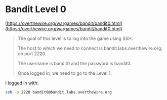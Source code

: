 # Bandit Level 0

[https://overthewire.org/wargames/bandit/bandit0.html](https://overthewire.org/wargames/bandit/bandit0.html)

> The goal of this level is to log into the game using SSH.
>
> The host to which we need to connect is bandit.labs.overthewire.org, on port 2220.
>
> The username is bandit0 and the password is bandit0.
>
> Once logged in, we need to go to the Level 1.

I logged in with:

```bash
ssh -p 2220 bandit0@bandit.labs.overthewire.org
```
